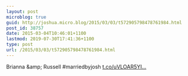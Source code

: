```yaml
---
layout: post
microblog: true
guid: http://joshua.micro.blog/2015/03/03/t572905798478761984.html
post_id: 38757
date: 2015-03-04T10:46:01+1100
lastmod: 2019-07-30T17:41:36+1100
type: post
url: /2015/03/03/t572905798478761984.html
---
```

Brianna &amp;amp; Russell #marriedbyjosh [t.co/uVLOAR5YI...](http://t.co/uVLOAR5YIY)
